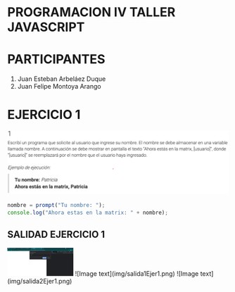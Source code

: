 # PROGRAMACION IV TALLER JAVASCRIPT 

# PARTICIPANTES
1. Juan Esteban Arbeláez Duque
2. Juan Felipe Montoya Arango

# EJERCICIO 1
![Image text](img/ejercicio-1.png)

```javascript
nombre = prompt("Tu nombre: ");
console.log("Ahora estas en la matrix: " + nombre);
```
## SALIDAD EJERCICIO 1 
<img src= "img/salida1Ejer1.png" width="150"/>
![Image text](img/salida1Ejer1.png)
![Image text](img/salida2Ejer1.png)

